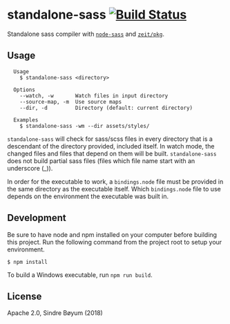 # standalone-sass [![Build Status](https://travis-ci.org/boyum/standalone-sass.svg?branch=master)](https://travis-ci.org/boyum/standalone-sass)

Standalone sass compiler with [`node-sass`](https://github.com/sass/node-sass) and [`zeit/pkg`](http://github.com/zeit/pkg).

## Usage

```
  Usage
    $ standalone-sass <directory>

  Options
    --watch, -w       Watch files in input directory
    --source-map, -m  Use source maps
    --dir, -d         Directory (default: current directory)

  Examples
    $ standalone-sass -wm --dir assets/styles/
```

`standalone-sass` will check for sass/scss files in every directory that is a descendant of the directory provided, included itself. In watch mode, the changed files and files that depend on them will be built. `standalone-sass` does not build partial sass files (files which file name start with an underscore (_)).

In order for the executable to work, a `bindings.node` file must be provided in the same directory as the executable itself. Which `bindings.node` file to use depends on the environment the executable was built in.

## Development

Be sure to have node and npm installed on your computer before building this project. Run the following command from the project root to setup your environment.

```
$ npm install
```

To build a Windows executable, run `npm run build`.

## License

Apache 2.0, Sindre Bøyum (2018)
